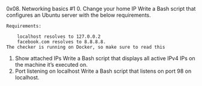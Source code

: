 0x08. Networking basics #1
0. Change your home IP
    Write a Bash script that configures an Ubuntu server with the below requirements.

    Requirements:

        localhost resolves to 127.0.0.2
        facebook.com resolves to 8.8.8.8.
    The checker is running on Docker, so make sure to read this
1. Show attached IPs
    Write a Bash script that displays all active IPv4 IPs on the machine it’s executed on.
2. Port listening on localhost
    Write a Bash script that listens on port 98 on localhost.
